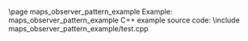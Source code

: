 \page maps_observer_pattern_example Example: maps_observer_pattern_example
C++ example source code:
\include maps_observer_pattern_example/test.cpp
